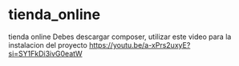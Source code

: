 # tienda_online
tienda online
Debes descargar composer, utilizar este video para la instalacion del proyecto 
https://youtu.be/a-xPrs2uxyE?si=SY1FkDi3ivG0eatW
